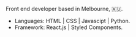 Front end developer based in Melbourne, 🇦🇺. 
- Languages: HTML | CSS | Javascipt | Python.
- Framework: React.js | Styled Components.

<!---
LUAI-SH/LUAI-SH is a ✨ special ✨ repository because its `README.md` (this file) appears on your GitHub profile.
You can click the Preview link to take a look at your changes.
--->

